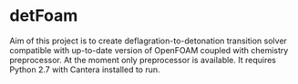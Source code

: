# detFoam
Aim of this project is to create deflagration-to-detonation transition solver compatible with up-to-date version of OpenFOAM coupled with chemistry preprocessor. At the moment only preprocessor is available. It requires Python 2.7 with Cantera installed to run.
